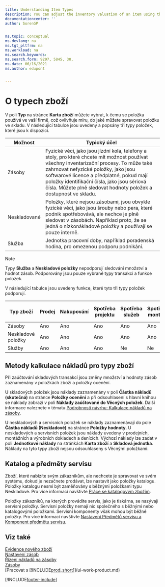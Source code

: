 ```yaml
---
title: Understanding Item Types
description: You can adjust the inventory valuation of an item using the FIFO or Average costing methods when item costs change for reasons other than transactions.
documentationcenter: ''
author: SorenGP


ms.topic: conceptual
ms.devlang: na
ms.tgt_pltfrm: na
ms.workload: na
ms.search.keywords:
ms.search.form: 9297, 5845, 30, 
ms.date: 06/16/2021
ms.author: edupont


---
```

# O typech zboží
V poli **Typ** na stránce **Karta zboží** můžete vybrat, k čemu se položka používá ve vaší firmě, což ovlivňuje míru, do jaké můžete spravovat položku ve skladu. V následující tabulce jsou uvedeny a popsány tři typy položek, které jsou k dispozici.

| Možnost | Typický účel |
|------|-----------|
| Zásoby | Fyzické věci, jako jsou jízdní kola, telefony a stoly, pro které chcete mít možnost používat všechny inventarizační procesy. To může také zahrnovat nefyzické položky, jako jsou softwarové licence a předplatné, pokud mají položky identifikační čísla, jako jsou sériová čísla. Můžete plně sledovat hodnoty položek a dostupnost ve skladu. |
| Neskladované | Položky, které nejsou zásobami, jsou obvykle fyzické věci, jako jsou šrouby nebo pera, které podnik spotřebovává, ale nechce je plně sledovat v zásobách. Například proto, že se jedná o nízkonákladové položky a používají se pouze interně. |
| Služba | Jednotka pracovní doby, například poradenská hodina, pro omezenou podporu podnikání. |

> [!NOTE]
> Typy **Služba** a **Neskladové položky** nepodporují sledování množství a hodnot zásob. Podporovány jsou pouze vybrané typy transakcí a funkce položek.

V následující tabulce jsou uvedeny funkce, které tyto tři typy položek podporují.

|Typ zboží|Prodej|Nakupování|Spotřeba projektu|Spotřeba služeb|Spotřeba montáže|Spotřeba výroby|Montážní výstup|Výrobní výstup|Přesun místa|Fyzické počítání|Přecenění zásob|Zásoby a ocenění|Sledování zboží|Rezervace|Skladování|Plánování|
|-|-|-|-|-|-|-|-|-|-|-|-|-|-|-|-|-|
|Zásoby|Ano|Ano|Ano|Ano|Ano|Ano|Ano|Ano|Ano|Ano|Ano|Ano|Ano|Ano|Ano|Ano|
|Neskladové položky|Ano|Ano|Ano|Ano|Ano|Ano|Ne|Ne|Ne|Ne|Ne|Ne|Ne|Ne|Ne|Ne|
|Služby|Ano|Ano|Ano|Ne|Ne|Ne|Ne|Ne|Ne|Ne|Ne|Ne|Ne|Ne|Ne|Ne|

## Metody kalkulace nákladů pro typy zboží
Při zaúčtování skladových transakcí jsou změny množství a hodnoty zásob zaznamenány v položkách zboží a položky ocenění.

U skladových položek jsou náklady zaznamenány v poli **Částka nákladů (skutečná)** na stránce **Položky ocenění** a při odsouhlasení s hlavní knihou se náklady zobrazí v poli **Náklady zaúčtované do Věcných položek**. Další informace naleznete v tématu [Podrobnosti návrhu: Kalkulace nákladů na zásoby](design-details-inventory-costing.md).

U neskladových a servisních položek se náklady zaznamenávají do pole **Částka nákladů (Neskladové)** na stránce **Položky hodnoty**. U neskladových a servisních položek jsou náklady uvedeny v prodejních, montážních a výrobních dokladech a denících. Výchozí náklady lze zadat v poli **Jednotkové náklady** na stránkách **Karta zboží** a **Skladová jednotka**. Náklady na tyto typy zboží nejsou odsouhlaseny s Věcnými položkami.

## Katalog a předměty servisu
Zboží, které nabízíte svým zákazníkům, ale nechcete je spravovat ve svém systému, dokud je nezačnete prodávat, lze nastavit jako položky katalogu. Položky katalogu nesmí být zaměňovány s běžnými položkami typu Neskladové. Pro více informací navštivte [Práce se katalogovým zbožím](inventory-how-work-nonstock-items.md).

Položky zákazníků, na kterých provádíte servis, jako je tiskárna, se nazývají servisní položky. Servisní položky nemají nic společného s běžnými nebo katalogovými položkami. Servisní komponenty však mohou být běžné položky. Pro více informací navštivte [Nastavení Předmětů servisu a Komponent předmětu servisu](service-how-setup-service-items.md).

## Viz také
[Evidence nového zboží](inventory-how-register-new-items.md)    
[Nastavení zásob](inventory-setup-inventory.md)    
[Řízení nákladů na zásoby](finance-manage-inventory-costs.md)    
[Zásoby](inventory-manage-inventory.md)    
[Pracovat s [!INCLUDE[prod_short](includes/prod_short.md)]](ui-work-product.md)


[!INCLUDE[footer-include](includes/footer-banner.md)]